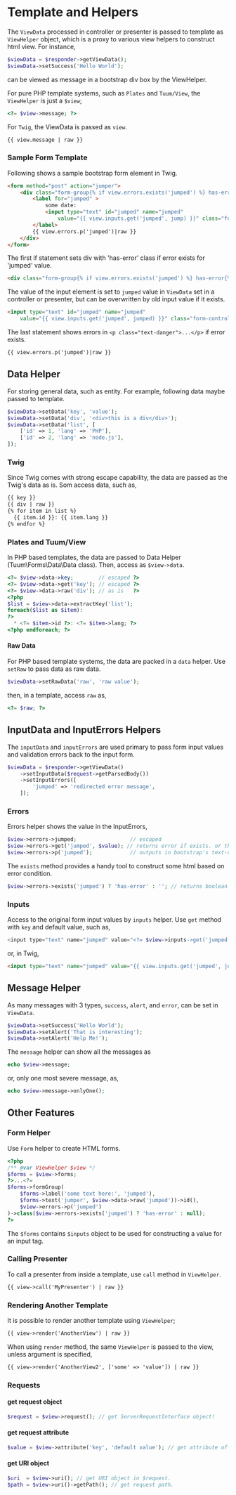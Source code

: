 Template and Helpers
====================

The `ViewData` processed in controller or presenter is passed to template as `ViewHelper` object, 
which is a proxy to various view helpers to construct html view. For instance, 

```php
$viewData = $responder->getViewData();
$viewData->setSuccess('Hello World');
```

can be viewed as message in a bootstrap div box by the ViewHelper.


For pure PHP template systems, such as `Plates` and `Tuum/View`, 
the `ViewHelper` is just a `$view`;

```php
<?= $view->message; ?>
```

For `Twig`, the ViewData is passed as `view`.

```html
{{ view.message | raw }}
```

### Sample Form Template

Following shows a sample bootstrap form element in Twig. 

```html
<form method="post" action="jumper">
    <div class="form-group{% if view.errors.exists('jumped') %} has-error{% endif %}">
        <label for="jumped" >
            some date:
            <input type="text" id="jumped" name="jumped" 
                value="{{ view.inputs.get('jumped', jump) }}" class="form-control" />
        </label>
        {{ view.errors.p('jumped')|raw }}
    </div>
</form>
```

The first if statement sets div with 'has-error' class if error exists for 'jumped' value. 

```html
<div class="form-group{% if view.errors.exists('jumped') %} has-error{% endif %}">
```

The value of the input element is set to `jumped` value in `ViewData` set in a controller or 
presenter, but can be overwritten by old input value if it exists. 

```html
<input type="text" id="jumped" name="jumped" 
    value="{{ view.inputs.get('jumped', jumped) }}" class="form-control" />
```

The last statement shows errors in `<p class="text-danger">...</p>` if error exists. 

```html
{{ view.errors.p('jumped')|raw }}
```


Data Helper
----

For storing general data, such as entity. 
For example, following data maybe passed to template. 

```php
$viewData->setData('key', 'value');
$viewData->setData('div', '<div>this is a div</div>');
$viewData->setData('list', [
    ['id' => 1, 'lang' => 'PHP'],
    ['id' => 2, 'lang' => 'node.js'],
]);
```


### Twig

Since Twig comes with strong escape capability, the data are 
passed as the Twig's data as is. Som access data, such as, 

```html
{{ key }}
{{ div | raw }}
{% for item in list %}
  {{ item.id }}: {{ item.lang }}
{% endfor %}
```

### Plates and Tuum/View

In PHP based templates, the data are passed to Data Helper 
(Tuum\Forms\Data\Data class). Then, access as `$view->data`. 

```php
<?= $view->data->key;        // escaped ?>
<?= $view->data->get('key'); // escaped ?>
<?= $view->data->raw('div'); // as is   ?>
<?php
$list = $view->data->extractKey('list');
foreach($list as $item):
?>
  * <?= $item->id ?>: <?= $item->lang; ?>
<?php endforeach; ?>
```

#### Raw Data

For PHP based template systems, the data are packed in a `data` helper. 
Use `setRaw` to pass data as raw data. 

```php
$viewData->setRawData('raw', 'raw value');
```

then, in a template, access `raw` as,

```php
<?= $raw; ?>
```

InputData and InputErrors Helpers
-------------------------

The `inputData` and `inputErrors` are used primary to pass form input values 
and validation errors back to the input form. 

```php
$viewData = $responder->getViewData()
    ->setInputData($request->getParsedBody())
    ->setInputErrors([
        'jumped' => 'redirected error message',
    ]);
```

### Errors 

Errors helper shows the value in the InputErrors,

```php
$view->errors->jumped;                 // escaped
$view->errors->get('jumped', $value); // returns error if exists. or the $value.
$view->errors->p('jumped');            // outputs in bootstrap's text-danger class. 
```

The `exists` method provides a handy tool to construct some html based on 
error condition. 

```php
$view->errors->exists('jumped') ? 'has-error' : ''; // returns boolean if error exists.  
```

### Inputs 

Access to the original form input values by `inputs` helper. 
Use `get` method with `key` and default value, such as,

```php
<input type="text" name="jumped" value="<?= $view->inputs->get('jumped', $jumped) ?>" class="form-control" />
```

or, in Twig,

```html
<input type="text" name="jumped" value="{{ view.inputs.get('jumped', jumped) }}" class="form-control" />
```


Message Helper
-------

As many messages with 3 types, `success`, `alert`, and `error`, can be set in `ViewData`. 

```php
$viewData->setSuccess('Hello World');
$viewData->setAlert('That is interesting');
$viewData->setAlert('Help Me!');
```

The `message` helper can show all the messages as

```php
echo $view->message;
```

or, only one most severe message, as,

```php
echo $view->message->onlyOne();
```

Other Features
-----

### Form Helper

Use `Form` helper to create HTML forms. 
 
```php
<?php 
/** @var ViewHelper $view */
$forms = $view->forms;
?>...<?=
$forms->formGroup(
    $forms->label('some text here:', 'jumped'),
    $forms->text('jumper', $view->data->raw('jumped'))->id(),
    $view->errors->p('jumped')
)->class($view->errors->exists('jumped') ? 'has-error' : null);
?>
```

The `$forms` contains `$inputs` object to be used for constructing a value for an input tag. 

### Calling Presenter

To call a presenter from inside a template, use `call` method in `ViewHelper`. 

```html
{{ view->call('MyPresenter') | raw }}
```

### Rendering Another Template

It is possible to render another template using `ViewHelper`;

```html
{{ view->render('AnotherView') | raw }}
```

When using `render` method, the same `ViewHelper` is passed to the view, 
unless argument is specified, 

```html
{{ view->render('AnotherView2', ['some' => 'value']) | raw }}
```

### Requests

#### get request object

```php
$request = $view->request(); // get ServerRequestInterface object! 
```

#### get request attribute

```php
$value = $view->attribute('key', 'default value'); // get attribute of the $request
```

#### get URI object

```php
$uri  = $view->uri(); // get URI object in $request.
$path = $view->uri()->getPath(); // get request path. 
```
